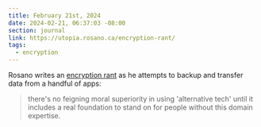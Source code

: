 ```yaml
---
title: February 21st, 2024
date: 2024-02-21, 06:37:03 -08:00
section: journal
link: https://utopia.rosano.ca/encryption-rant/
tags:
  - encryption
---
```

Rosano writes an [encryption rant](https://utopia.rosano.ca/encryption-rant/) as he attempts to backup and transfer data from a handful of apps:

> there's no feigning moral superiority in using 'alternative tech' until it includes a real foundation to stand on for people without this domain expertise.

